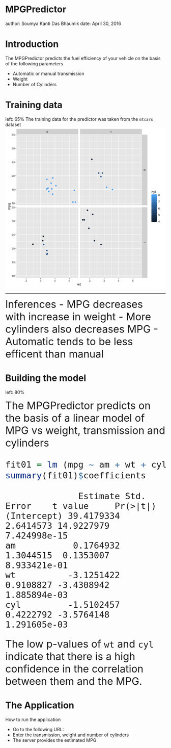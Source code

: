 MPGPredictor
========================================================
author: Soumya Kanti Das Bhaumik
date: April 30, 2016

Introduction
========================================================

The MPGPredictor predicts the fuel efficiency of your vehicle on the basis of the following parameters

- Automatic or manual transmission
- Weight
- Number of Cylinders

Training data
========================================================
left: 65%
The training data for the predictor was taken from the `mtcars` dataset
![plot of chunk unnamed-chunk-1](MPGPredictor-figure/unnamed-chunk-1-1.png) 
***
<font size="6"> 
Inferences
- MPG decreases with increase in weight
- More cylinders also decreases MPG
- Automatic tends to be less efficent than manual
</font> 

Building the model
========================================================
left: 80%

<font size="6"> 
The MPGPredictor predicts on the basis of a linear model of MPG vs weight, transmission and cylinders


```r
fit01 = lm (mpg ~ am + wt + cyl, data = mtcars)
summary(fit01)$coefficients
```

```
              Estimate Std. Error    t value     Pr(>|t|)
(Intercept) 39.4179334  2.6414573 14.9227979 7.424998e-15
am           0.1764932  1.3044515  0.1353007 8.933421e-01
wt          -3.1251422  0.9108827 -3.4308942 1.885894e-03
cyl         -1.5102457  0.4222792 -3.5764148 1.291605e-03
```

The low p-values of `wt` and `cyl` indicate that there is a high confidence in the correlation between them and the MPG.
</font> 

The Application
========================================================
How to run the application
- Go to the following URL:
- Enter the transmission, weight and number of cylinders
- The server provides the estimated MPG
